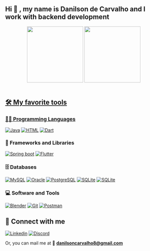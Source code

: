 <h2>Hi 👋 , my name is Danilson de Carvalho and I work with backend development</h2>
<div align="center">
  <img height="180em" src="https://github-readme-stats.vercel.app/api/top-langs/?username=DanilsonC&layout=compact&langs_count=7&theme=github_dark"/>
  <a href="https://github.com/DanilsonC">
  <img height="180em" src="https://github-readme-stats.vercel.app/api?username=DanilsonC&show_icons=true&theme=github_dark&include_all_commits=true&count_private=true"/>
  
</div>
<br>

## 🛠️ My favorite tools

### 👨‍💻 Programming Languages

<p>
  <a href="https://github.com/search?q=user%DanilsonC+language%3Ajava"><img alt="Java" src="https://img.shields.io/badge/Java-007396.svg?logo=java&logoColor=white"></a>
  <a href="https://github.com/search?q=user%DanilsonC+language%3Ahtml"><img alt="HTML" src="https://img.shields.io/badge/Clojure-E34F26.svg?logo=clojure&logoColor=white"></a>
  <a href="https://github.com/search?q=user%DanilsonC+language%3Adart"><img alt="Dart" src="https://img.shields.io/badge/Dart-15A6C4.svg?logo=dart&logoColor=white"></a>
</p>
  
 ### 🧰 Frameworks and Libraries

<p>
  <a href="#"><img alt="Spring boot" src="https://img.shields.io/badge/Spring boot-25A162?logo=springboot&logoColor=black"></a>
  <a href="#"><img alt="Flutter" src="https://img.shields.io/badge/Flutter-02569B.svg?logo=flutter&logoColor=white"></a>
</p>

### 🗄️ Databases

<p>
  <a href="#"><img alt="MySQL" src="https://img.shields.io/badge/MySQL-00f.svg?logo=mysql&logoColor=white"></a>
  <a href="#"><img alt="Oracle" src ="https://img.shields.io/badge/Oracle-F00000.svg?logo=oracle&logoColor=white"></a>
  <a href="#"><img alt="PostgreSQL" src ="https://img.shields.io/badge/PostgreSQL-316192.svg?logo=postgresql&logoColor=white"></a>
  <a href="#"><img alt="SQLite" src ="https://img.shields.io/badge/SQLite-07405e.svg?logo=sqlite&logoColor=white"></a>
  <a href="#"><img alt="SQLite" src ="https://img.shields.io/badge/redis-07405e.svg?logo=redis&logoColor=white"></a>
</p>

### 💻 Software and Tools

<p>
  <a href="#"><img alt="Blender" src="https://img.shields.io/badge/-blender-175DDC?logo=blender&logoColor=white"></a>
  <a href="#"><img alt="Git" src="https://img.shields.io/badge/Git-F05033.svg?logo=git&logoColor=white"></a>
  <a href="#"><img alt="Postman" src="https://img.shields.io/badge/Postman-FF6C37?logo=postman&logoColor=white"></a>
  
</p>

## 📱 Connect with me

<p>
  <a href="https://www.linkedin.com/in/danilson-carvalho/"><img alt="Linkedin" src="https://custom-icon-badges.herokuapp.com/badge/Danilson--Carvalho-0A66C2.svg?logo=linkedin&logoColor=white"></a>
  <a href="https://discordapp.com/users/DanilsonC#2522"><img alt="Discord" src="https://custom-icon-badges.herokuapp.com/badge/ @DanilsonC-5865F2.svg?logo=discord&logoColor=white"></a>
</p>

Or, you can mail me at 📨 **danilsoncarvalho8@gmail.com**
